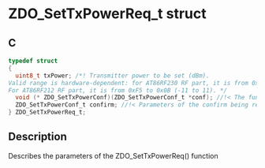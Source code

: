 # ZDO_SetTxPowerReq_t struct

## C

```c
typedef struct
{
  uint8_t txPower; /*! Transmitter power to be set (dBm).
Valid range is hardware-dependent: for AT86RF230 RF part, it is from 0xEF to 0x03 (-17 to 3).
For AT86RF212 RF part, it is from 0xF5 to 0x0B (-11 to 11). */
  void (* ZDO_SetTxPowerConf)(ZDO_SetTxPowerConf_t *conf); //!< The function called to confirm the request. Must not be set to NULL.
  ZDO_SetTxPowerConf_t confirm; //!< Parameters of the confirm being returned in ZDO_SetTxPowerConf()
} ZDO_SetTxPowerReq_t;

```
## Description

Describes the parameters of the ZDO_SetTxPowerReq() function 